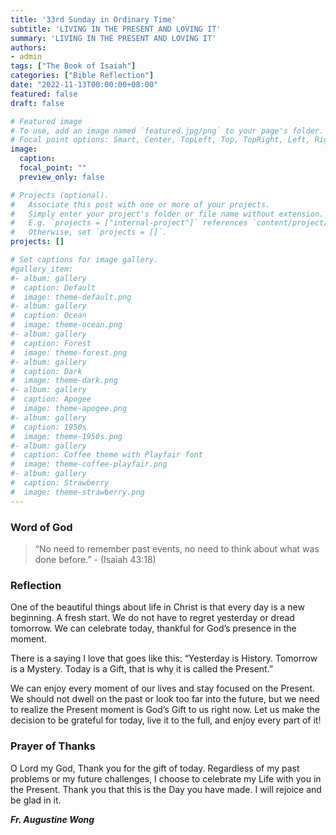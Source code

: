 ```yaml
---
title: '33rd Sunday in Ordinary Time'
subtitle: 'LIVING IN THE PRESENT AND LOVING IT'
summary: 'LIVING IN THE PRESENT AND LOVING IT'
authors:
- admin
tags: ["The Book of Isaiah"]
categories: ["Bible Reflection"]
date: "2022-11-13T00:00:00+08:00"
featured: false
draft: false

# Featured image
# To use, add an image named `featured.jpg/png` to your page's folder.
# Focal point options: Smart, Center, TopLeft, Top, TopRight, Left, Right, BottomLeft, Bottom, BottomRight
image:
  caption:
  focal_point: ""
  preview_only: false

# Projects (optional).
#   Associate this post with one or more of your projects.
#   Simply enter your project's folder or file name without extension.
#   E.g. `projects = ["internal-project"]` references `content/project/deep-learning/index.md`.
#   Otherwise, set `projects = []`.
projects: []

# Set captions for image gallery.
#gallery_item:
#- album: gallery
#  caption: Default
#  image: theme-default.png
#- album: gallery
#  caption: Ocean
#  image: theme-ocean.png
#- album: gallery
#  caption: Forest
#  image: theme-forest.png
#- album: gallery
#  caption: Dark
#  image: theme-dark.png
#- album: gallery
#  caption: Apogee
#  image: theme-apogee.png
#- album: gallery
#  caption: 1950s
#  image: theme-1950s.png
#- album: gallery
#  caption: Coffee theme with Playfair font
#  image: theme-coffee-playfair.png
#- album: gallery
#  caption: Strawberry
#  image: theme-strawberry.png
---
```


### Word of God
> “No need to remember past events, no need to think about what was done before.” - (Isaiah 43:18)

### Reflection
One of the beautiful things about life in Christ is that every day is a new beginning. A fresh start. We do not have to regret yesterday or dread tomorrow. We can celebrate today, thankful for God’s presence in the moment.

There is a saying I love that goes like this: “Yesterday is History. Tomorrow is a Mystery. Today is a Gift, that is why it is called the Present.”

We can enjoy every moment of our lives and stay focused on the Present. We should not dwell on the past or look too far into the future, but we need to realize the Present moment is God’s Gift to us right now. Let us make the decision to be grateful for today, live it to the full, and enjoy every part of it!

### Prayer of Thanks
O Lord my God, Thank you for the gift of today. Regardless of my past problems or my future challenges, I choose to celebrate my Life with you in the Present. Thank you that this is the Day you have made. I will rejoice and be glad in it.

___Fr. Augustine Wong___